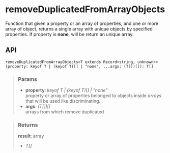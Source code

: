 # removeDuplicatedFromArrayObjects
Function that given a property or an array of properties, and one or more array of object, returns a single array with unique objects by specified properties. If property is __none__, will be return an unique array.

## API

```tsx
removeDuplicatedFromArrayObjects<T extends Record<string, unknown>>(property: keyof T | (keyof T)[] | "none", ...args: (T[])[]): T[]
```

> ### Params
>
> - __property__: _keyof T | (keyof T)[] | "none"_  
property or array of properties belonged to objects inside _arrays_ that will be used like discriminating.
> - __args__: _(T[])[]_  
arrays from which remove duplicated
>

> ### Returns
>
> __result__: array
> - _T[]_  
>